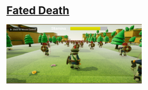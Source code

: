 # [Fated Death](https://acekugen.itch.io/fateddeath)

![FatedDeath01](https://github.com/FJinn/fjinn.github.io/blob/master/GameProjects/Images/FatedDeath01.png) 

